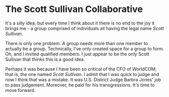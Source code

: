 # The Scott Sullivan Collaborative

It's a silly idea, but every time I think about it there is no end to the joy
it brings me - a group comprised of individuals all having the legal name
_Scott Sullivan_.

There is only one problem.  A group needs more than one member to actually be a
group.  Technically, I've only created space for a group to form.  Oh, and I
invited qualified members.  I just appear to be the only Scott Sullivan that
thinks this is a good idea.

Perhaps it was because I have been so critical of the CFO of WorldCOM; that is,
the one named _Scott Sullivan_. I admit that I was quick to judge and now I
think that was a mistake. It was U.S. District Judge Barbra Jones' job to
pass judgement. Moreover, he paid for his transgressions. It's time to move
forward.
